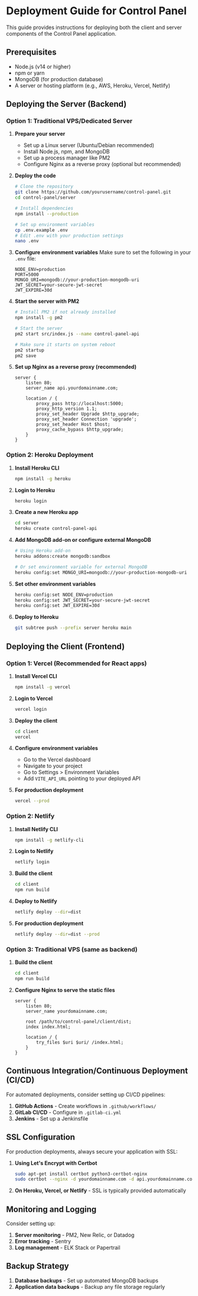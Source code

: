 # Deployment Guide for Control Panel

This guide provides instructions for deploying both the client and server components of the Control Panel application.

## Prerequisites

- Node.js (v14 or higher)
- npm or yarn
- MongoDB (for production database)
- A server or hosting platform (e.g., AWS, Heroku, Vercel, Netlify)

## Deploying the Server (Backend)

### Option 1: Traditional VPS/Dedicated Server

1. **Prepare your server**
   - Set up a Linux server (Ubuntu/Debian recommended)
   - Install Node.js, npm, and MongoDB
   - Set up a process manager like PM2
   - Configure Nginx as a reverse proxy (optional but recommended)

2. **Deploy the code**
   ```bash
   # Clone the repository
   git clone https://github.com/yourusername/control-panel.git
   cd control-panel/server
   
   # Install dependencies
   npm install --production
   
   # Set up environment variables
   cp .env.example .env
   # Edit .env with your production settings
   nano .env
   ```

3. **Configure environment variables**
   Make sure to set the following in your `.env` file:
   ```
   NODE_ENV=production
   PORT=5000
   MONGO_URI=mongodb://your-production-mongodb-uri
   JWT_SECRET=your-secure-jwt-secret
   JWT_EXPIRE=30d
   ```

4. **Start the server with PM2**
   ```bash
   # Install PM2 if not already installed
   npm install -g pm2
   
   # Start the server
   pm2 start src/index.js --name control-panel-api
   
   # Make sure it starts on system reboot
   pm2 startup
   pm2 save
   ```

5. **Set up Nginx as a reverse proxy (recommended)**
   ```
   server {
       listen 80;
       server_name api.yourdomainname.com;
       
       location / {
           proxy_pass http://localhost:5000;
           proxy_http_version 1.1;
           proxy_set_header Upgrade $http_upgrade;
           proxy_set_header Connection 'upgrade';
           proxy_set_header Host $host;
           proxy_cache_bypass $http_upgrade;
       }
   }
   ```

### Option 2: Heroku Deployment

1. **Install Heroku CLI**
   ```bash
   npm install -g heroku
   ```

2. **Login to Heroku**
   ```bash
   heroku login
   ```

3. **Create a new Heroku app**
   ```bash
   cd server
   heroku create control-panel-api
   ```

4. **Add MongoDB add-on or configure external MongoDB**
   ```bash
   # Using Heroku add-on
   heroku addons:create mongodb:sandbox
   
   # Or set environment variable for external MongoDB
   heroku config:set MONGO_URI=mongodb://your-production-mongodb-uri
   ```

5. **Set other environment variables**
   ```bash
   heroku config:set NODE_ENV=production
   heroku config:set JWT_SECRET=your-secure-jwt-secret
   heroku config:set JWT_EXPIRE=30d
   ```

6. **Deploy to Heroku**
   ```bash
   git subtree push --prefix server heroku main
   ```

## Deploying the Client (Frontend)

### Option 1: Vercel (Recommended for React apps)

1. **Install Vercel CLI**
   ```bash
   npm install -g vercel
   ```

2. **Login to Vercel**
   ```bash
   vercel login
   ```

3. **Deploy the client**
   ```bash
   cd client
   vercel
   ```

4. **Configure environment variables**
   - Go to the Vercel dashboard
   - Navigate to your project
   - Go to Settings > Environment Variables
   - Add `VITE_API_URL` pointing to your deployed API

5. **For production deployment**
   ```bash
   vercel --prod
   ```

### Option 2: Netlify

1. **Install Netlify CLI**
   ```bash
   npm install -g netlify-cli
   ```

2. **Login to Netlify**
   ```bash
   netlify login
   ```

3. **Build the client**
   ```bash
   cd client
   npm run build
   ```

4. **Deploy to Netlify**
   ```bash
   netlify deploy --dir=dist
   ```

5. **For production deployment**
   ```bash
   netlify deploy --dir=dist --prod
   ```

### Option 3: Traditional VPS (same as backend)

1. **Build the client**
   ```bash
   cd client
   npm run build
   ```

2. **Configure Nginx to serve the static files**
   ```
   server {
       listen 80;
       server_name yourdomainname.com;
       
       root /path/to/control-panel/client/dist;
       index index.html;
       
       location / {
           try_files $uri $uri/ /index.html;
       }
   }
   ```

## Continuous Integration/Continuous Deployment (CI/CD)

For automated deployments, consider setting up CI/CD pipelines:

1. **GitHub Actions** - Create workflows in `.github/workflows/`
2. **GitLab CI/CD** - Configure in `.gitlab-ci.yml`
3. **Jenkins** - Set up a Jenkinsfile

## SSL Configuration

For production deployments, always secure your application with SSL:

1. **Using Let's Encrypt with Certbot**
   ```bash
   sudo apt-get install certbot python3-certbot-nginx
   sudo certbot --nginx -d yourdomainname.com -d api.yourdomainname.com
   ```

2. **On Heroku, Vercel, or Netlify** - SSL is typically provided automatically

## Monitoring and Logging

Consider setting up:

1. **Server monitoring** - PM2, New Relic, or Datadog
2. **Error tracking** - Sentry
3. **Log management** - ELK Stack or Papertrail

## Backup Strategy

1. **Database backups** - Set up automated MongoDB backups
2. **Application data backups** - Backup any file storage regularly 